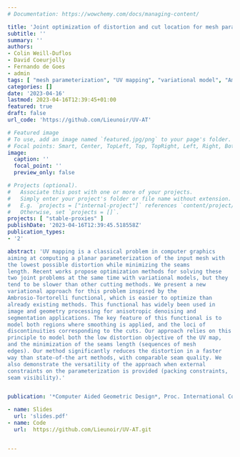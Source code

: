 ```yaml
---
# Documentation: https://wowchemy.com/docs/managing-content/

title: 'Joint optimization of distortion and cut location for mesh parameterization using an Ambrosio-Tortorelli functional'
subtitle: ''
summary: ''
authors:
- Colin Weill-Duflos
- David Coeurjolly
- Fernando de Goes
- admin
tags: [ "mesh parameterization", "UV mapping", "variational model", "Ambrosio-Tortorelli functional", "joint distortion and cut", "discrete calculus" ]
categories: []
date: '2023-04-16'
lastmod: 2023-04-16T12:39:45+01:00
featured: true
draft: false
url_code: 'https://github.com/Lieunoir/UV-AT'

# Featured image
# To use, add an image named `featured.jpg/png` to your page's folder.
# Focal points: Smart, Center, TopLeft, Top, TopRight, Left, Right, BottomLeft, Bottom, BottomRight.
image:
  caption: ''
  focal_point: ''
  preview_only: false

# Projects (optional).
#   Associate this post with one or more of your projects.
#   Simply enter your project's folder or file name without extension.
#   E.g. `projects = ["internal-project"]` references `content/project/deep-learning/index.md`.
#   Otherwise, set `projects = []`.
projects: [ "stable-proxies" ]
publishDate: '2023-04-16T12:39:45.518558Z'
publication_types:
- '2'

abstract: 'UV mapping is a classical problem in computer graphics
aiming at computing a planar parameterization of the input mesh with
the lowest possible distortion while minimizing the seams
length. Recent works propose optimization methods for solving these
two joint problems at the same time with variational models, but they
tend to be slower than other cutting methods. We present a new
variational approach for this problem inspired by the
Ambrosio-Tortorelli functional, which is easier to optimize than
already existing methods. This functional has widely been used in
image and geometry processing for anisotropic denoising and
segmentation applications. The key feature of this functional is to
model both regions where smoothing is applied, and the loci of
discontinuities corresponding to the cuts. Our approach relies on this
principle to model both the low distortion objective of the UV map,
and the minimization of the seams length (sequences of mesh
edges). Our method significantly reduces the distortion in a faster
way than state-of-the art methods, with comparable seam quality. We
also demonstrate the versatility of the approach when external
constraints on the parameterization is provided (packing constraints,
seam visibility).'


publication: '*Computer Aided Geometric Design*, Proc. International Conference on Geometric Modeling and Processing (GMP 2023), Genoa, Italy. Accepted. To appear.'

- name: Slides
  url: 'slides.pdf'
- name: Code
  url:  https://github.com/Lieunoir/UV-AT.git


---
```

